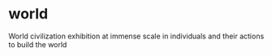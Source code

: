 # world
World civilization exhibition at immense scale in individuals and their actions to build the world

